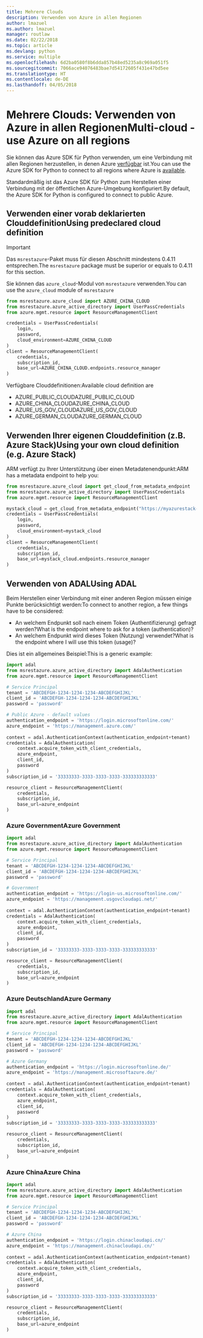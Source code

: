 ```yaml
---
title: Mehrere Clouds
description: Verwenden von Azure in allen Regionen
author: lmazuel
ms.author: lmazuel
manager: routlaw
ms.date: 02/22/2018
ms.topic: article
ms.devlang: python
ms.service: multiple
ms.openlocfilehash: 6d2ba0580f8b6dda857b48ed5235a8c969a051f5
ms.sourcegitcommit: 7066ace94076483bae7d54172605f431e47bd5ee
ms.translationtype: HT
ms.contentlocale: de-DE
ms.lasthandoff: 04/05/2018
---
```

# <a name="multi-cloud---use-azure-on-all-regions"></a><span data-ttu-id="70616-103">Mehrere Clouds: Verwenden von Azure in allen Regionen</span><span class="sxs-lookup"><span data-stu-id="70616-103">Multi-cloud - use Azure on all regions</span></span>

<span data-ttu-id="70616-104">Sie können das Azure SDK für Python verwenden, um eine Verbindung mit allen Regionen herzustellen, in denen Azure [verfügbar](https://azure.microsoft.com/regions/services) ist.</span><span class="sxs-lookup"><span data-stu-id="70616-104">You can use the Azure SDK for Python to connect to all regions where Azure is [available](https://azure.microsoft.com/regions/services).</span></span>

<span data-ttu-id="70616-105">Standardmäßig ist das Azure SDK für Python zum Herstellen einer Verbindung mit der öffentlichen Azure-Umgebung konfiguriert.</span><span class="sxs-lookup"><span data-stu-id="70616-105">By default, the Azure SDK for Python is configured to connect to public Azure.</span></span>

## <a name="using-predeclared-cloud-definition"></a><span data-ttu-id="70616-106">Verwenden einer vorab deklarierten Clouddefinition</span><span class="sxs-lookup"><span data-stu-id="70616-106">Using predeclared cloud definition</span></span>

> [!IMPORTANT]
> <span data-ttu-id="70616-107">Das `msrestazure`-Paket muss für diesen Abschnitt mindestens 0.4.11 entsprechen.</span><span class="sxs-lookup"><span data-stu-id="70616-107">The `msrestazure` package must be superior or equals to 0.4.11 for this section.</span></span>

<span data-ttu-id="70616-108">Sie können das `azure_cloud`-Modul von `msrestazure` verwenden.</span><span class="sxs-lookup"><span data-stu-id="70616-108">You can use the `azure_cloud` module of `msrestazure`</span></span>

```python
from msrestazure.azure_cloud import AZURE_CHINA_CLOUD
from msrestazure.azure_active_directory import UserPassCredentials
from azure.mgmt.resource import ResourceManagementClient

credentials = UserPassCredentials(
    login,
    password,
    cloud_environment=AZURE_CHINA_CLOUD
)
client = ResourceManagementClient(
    credentials,
    subscription_id,
    base_url=AZURE_CHINA_CLOUD.endpoints.resource_manager
)
``` 
  
<span data-ttu-id="70616-109">Verfügbare Clouddefinitionen:</span><span class="sxs-lookup"><span data-stu-id="70616-109">Available cloud definition are</span></span>
  - <span data-ttu-id="70616-110">AZURE_PUBLIC_CLOUD</span><span class="sxs-lookup"><span data-stu-id="70616-110">AZURE_PUBLIC_CLOUD</span></span>
  - <span data-ttu-id="70616-111">AZURE_CHINA_CLOUD</span><span class="sxs-lookup"><span data-stu-id="70616-111">AZURE_CHINA_CLOUD</span></span>
  - <span data-ttu-id="70616-112">AZURE_US_GOV_CLOUD</span><span class="sxs-lookup"><span data-stu-id="70616-112">AZURE_US_GOV_CLOUD</span></span>
  - <span data-ttu-id="70616-113">AZURE_GERMAN_CLOUD</span><span class="sxs-lookup"><span data-stu-id="70616-113">AZURE_GERMAN_CLOUD</span></span>

## <a name="using-your-own-cloud-definition-eg-azure-stack"></a><span data-ttu-id="70616-114">Verwenden Ihrer eigenen Clouddefinition (z.B. Azure Stack)</span><span class="sxs-lookup"><span data-stu-id="70616-114">Using your own cloud definition (e.g. Azure Stack)</span></span>
<span data-ttu-id="70616-115">ARM verfügt zu Ihrer Unterstützung über einen Metadatenendpunkt:</span><span class="sxs-lookup"><span data-stu-id="70616-115">ARM has a metadata endpoint to help you:</span></span>

```python
from msrestazure.azure_cloud import get_cloud_from_metadata_endpoint
from msrestazure.azure_active_directory import UserPassCredentials
from azure.mgmt.resource import ResourceManagementClient

mystack_cloud = get_cloud_from_metadata_endpoint("https://myazurestack-arm-endpoint.com")
credentials = UserPassCredentials(
    login,
    password,
    cloud_environment=mystack_cloud
)
client = ResourceManagementClient(
    credentials,
    subscription_id,
    base_url=mystack_cloud.endpoints.resource_manager
)
```
## <a name="using-adal"></a><span data-ttu-id="70616-116">Verwenden von ADAL</span><span class="sxs-lookup"><span data-stu-id="70616-116">Using ADAL</span></span>

<span data-ttu-id="70616-117">Beim Herstellen einer Verbindung mit einer anderen Region müssen einige Punkte berücksichtigt werden:</span><span class="sxs-lookup"><span data-stu-id="70616-117">To connect to another region, a few things have to be considered:</span></span>

- <span data-ttu-id="70616-118">An welchem Endpunkt soll nach einem Token (Authentifizierung) gefragt werden?</span><span class="sxs-lookup"><span data-stu-id="70616-118">What is the endpoint where to ask for a token (authentication)?</span></span>
- <span data-ttu-id="70616-119">An welchem Endpunkt wird dieses Token (Nutzung) verwendet?</span><span class="sxs-lookup"><span data-stu-id="70616-119">What is the endpoint where I will use this token (usage)?</span></span>

<span data-ttu-id="70616-120">Dies ist ein allgemeines Beispiel:</span><span class="sxs-lookup"><span data-stu-id="70616-120">This is a generic example:</span></span>

```python
import adal
from msrestazure.azure_active_directory import AdalAuthentication
from azure.mgmt.resource import ResourceManagementClient

# Service Principal
tenant = 'ABCDEFGH-1234-1234-1234-ABCDEFGHIJKL'
client_id = 'ABCDEFGH-1234-1234-1234-ABCDEFGHIJKL'
password = 'password'

# Public Azure - default values
authentication_endpoint = 'https://login.microsoftonline.com/'
azure_endpoint = 'https://management.azure.com/'
    
context = adal.AuthenticationContext(authentication_endpoint+tenant)
credentials = AdalAuthentication(
    context.acquire_token_with_client_credentials,
    azure_endpoint,
    client_id,
    password
)
subscription_id = '33333333-3333-3333-3333-333333333333'

resource_client = ResourceManagementClient(
    credentials,
    subscription_id,
    base_url=azure_endpoint
)
```

### <a name="azure-government"></a><span data-ttu-id="70616-121">Azure Government</span><span class="sxs-lookup"><span data-stu-id="70616-121">Azure Government</span></span>
```python
import adal
from msrestazure.azure_active_directory import AdalAuthentication
from azure.mgmt.resource import ResourceManagementClient

# Service Principal
tenant = 'ABCDEFGH-1234-1234-1234-ABCDEFGHIJKL'
client_id = 'ABCDEFGH-1234-1234-1234-ABCDEFGHIJKL'
password = 'password'

# Government
authentication_endpoint = 'https://login-us.microsoftonline.com/'
azure_endpoint = 'https://management.usgovcloudapi.net/'
    
context = adal.AuthenticationContext(authentication_endpoint+tenant)
credentials = AdalAuthentication(
    context.acquire_token_with_client_credentials,
    azure_endpoint,
    client_id,
    password
)
subscription_id = '33333333-3333-3333-3333-333333333333'

resource_client = ResourceManagementClient(
    credentials,
    subscription_id,
    base_url=azure_endpoint
)
```

### <a name="azure-germany"></a><span data-ttu-id="70616-122">Azure Deutschland</span><span class="sxs-lookup"><span data-stu-id="70616-122">Azure Germany</span></span>
```python
import adal
from msrestazure.azure_active_directory import AdalAuthentication
from azure.mgmt.resource import ResourceManagementClient

# Service Principal
tenant = 'ABCDEFGH-1234-1234-1234-ABCDEFGHIJKL'
client_id = 'ABCDEFGH-1234-1234-1234-ABCDEFGHIJKL'
password = 'password'

# Azure Germany
authentication_endpoint = 'https://login.microsoftonline.de/'
azure_endpoint = 'https://management.microsoftazure.de/'
    
context = adal.AuthenticationContext(authentication_endpoint+tenant)
credentials = AdalAuthentication(
    context.acquire_token_with_client_credentials,
    azure_endpoint,
    client_id,
    password
)
subscription_id = '33333333-3333-3333-3333-333333333333'

resource_client = ResourceManagementClient(
    credentials,
    subscription_id,
    base_url=azure_endpoint
)
```

### <a name="azure-china"></a><span data-ttu-id="70616-123">Azure China</span><span class="sxs-lookup"><span data-stu-id="70616-123">Azure China</span></span>
```python
import adal
from msrestazure.azure_active_directory import AdalAuthentication
from azure.mgmt.resource import ResourceManagementClient

# Service Principal
tenant = 'ABCDEFGH-1234-1234-1234-ABCDEFGHIJKL'
client_id = 'ABCDEFGH-1234-1234-1234-ABCDEFGHIJKL'
password = 'password'

# Azure China
authentication_endpoint = 'https://login.chinacloudapi.cn/'
azure_endpoint = 'https://management.chinacloudapi.cn/'
    
context = adal.AuthenticationContext(authentication_endpoint+tenant)
credentials = AdalAuthentication(
    context.acquire_token_with_client_credentials,
    azure_endpoint,
    client_id,
    password
)
subscription_id = '33333333-3333-3333-3333-333333333333'

resource_client = ResourceManagementClient(
    credentials,
    subscription_id,
    base_url=azure_endpoint
)
```
